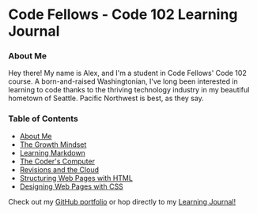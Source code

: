 # Code Fellows - Code 102 Learning Journal

### About Me

Hey there! My name is Alex, and I'm a student in Code Fellows' Code 102 course. A born-and-raised Washingtonian, I've long been interested in learning to code thanks to the thriving technology industry in my beautiful hometown of Seattle. Pacific Northwest is best, as they say.

### Table of Contents

- [About Me](https://alex-whan.github.io/learning-journal/journal/AboutMe.html)
- [The Growth Mindset](https://alex-whan.github.io/learning-journal/journal/GrowthMindset.html)
- [Learning Markdown](https://alex-whan.github.io/learning-journal/journal/Read01-learning-markdown.html)
- [The Coder's Computer](./journal/Read02-the-coders-computer.md)
- [Revisions and the Cloud](https://alex-whan.github.io/learning-journal/journal/Read03-Revisions-and-the-Cloud.html)
- [Structuring Web Pages with HTML](https://alex-whan.github.io/learning-journal/journal/Read04-Structure-with-HTML.html)
- [Designing Web Pages with CSS](https://alex-whan.github.io/learning-journal/journal/Read05-design-with-css.html)


Check out my [GitHub portfolio](https://github.com/alex-whan) or hop directly to my [Learning Journal!](https://alex-whan.github.io/learning-journal/)
